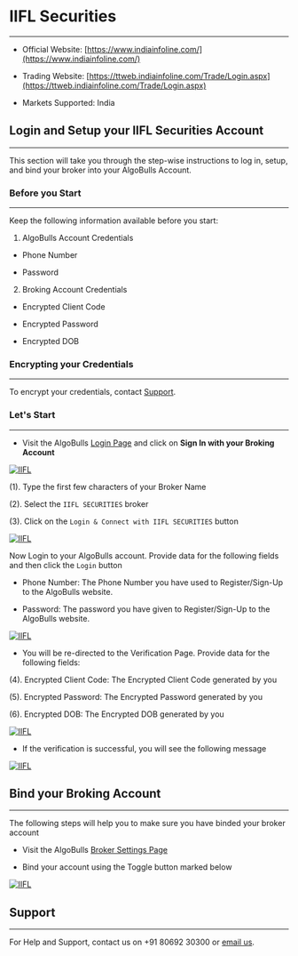 # IIFL Securities
---

* Official Website: [https://www.indiainfoline.com/](https://www.indiainfoline.com/)

* Trading Website: [https://ttweb.indiainfoline.com/Trade/Login.aspx](https://ttweb.indiainfoline.com/Trade/Login.aspx)

* Markets Supported: India

## Login and Setup your IIFL Securities Account 
---
This section will take you through the step-wise instructions to log in, setup, and bind your broker into your AlgoBulls Account.

### Before you Start
---
Keep the following information available before you start:

1) AlgoBulls Account Credentials

* Phone Number

* Password

2) Broking Account Credentials

* Encrypted Client Code

* Encrypted Password

* Encrypted DOB

### Encrypting your Credentials
---
To encrypt your credentials, contact [Support](#support).

### Let's Start
---
* Visit the AlgoBulls [Login Page](https://app.algobulls.com/user/login) and click on **Sign In with your Broking Account**

[ ![IIFL](imgs/siwyba.png "Click to Enlarge or Ctrl+Click to open in a new Tab") ](imgs/siwyba.png)

(1). Type the first few characters of your Broker Name

(2). Select the `IIFL SECURITIES` broker

(3). Click on the `Login & Connect with IIFL SECURITIES` button

[ ![IIFL](imgs/iifl/iifl_1.png "Click to Enlarge or Ctrl+Click to open in a new Tab") ](imgs/iifl/iifl_1.png)

Now Login to your AlgoBulls account. Provide data for the following fields and then click the `Login` button

* Phone Number: The Phone Number you have used to Register/Sign-Up to the AlgoBulls website.

* Password: The password you have given to Register/Sign-Up to the AlgoBulls website.

[ ![IIFL](imgs/sign-in-2.png "Click to Enlarge or Ctrl+Click to open in a new Tab") ](imgs/sign-in-2.png)

* You will be re-directed to the Verification Page. Provide data for the following fields:

(4). Encrypted Client Code: The Encrypted Client Code generated by you

(5). Encrypted Password: The Encrypted Password generated by you

(6). Encrypted DOB: The Encrypted DOB generated by you

[ ![IIFL](imgs/iifl/iifl_2.png "Click to Enlarge or Ctrl+Click to open in a new Tab") ](imgs/iifl/iifl_2.png)

* If the verification is successful, you will see the following message

[ ![IIFL](imgs/success_login.png "Click to Enlarge or Ctrl+Click to open in a new Tab") ](imgs/success_login.png)

## Bind your Broking Account
---
The following steps will help you to make sure you have binded your broker account

* Visit the AlgoBulls [Broker Settings Page](https://app.algobulls.com/account/broking)

* Bind your account using the Toggle button marked below

[ ![IIFL](imgs/iifl/iifl_3.png "Click to Enlarge or Ctrl+Click to open in a new Tab") ](imgs/iifl/iifl_3.png)

## Support
---
For Help and Support, contact us on +91 80692 30300 or [email us](mailto:support@algobulls.com).
